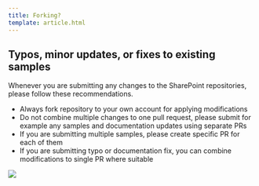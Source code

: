 ```yaml
---
title: Forking?
template: article.html
---
```

## Typos, minor updates, or fixes to existing samples

Whenever you are submitting any changes to the SharePoint repositories, please follow these recommendations.

* Always fork repository to your own account for applying modifications
* Do not combine multiple changes to one pull request, please submit for example any samples and documentation updates using separate PRs
* If you are submitting multiple samples, please create specific PR for each of them
* If you are submitting typo or documentation fix, you can combine modifications to single PR where suitable

<img src="https://telemetry.sharepointpnp.com/powerplatform-samples/docs/contributing/forking" />